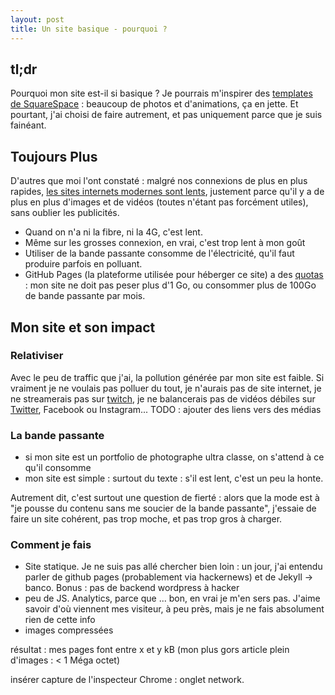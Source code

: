 ```yaml
---
layout: post
title: Un site basique - pourquoi ?
---
```


## tl;dr
Pourquoi mon site est-il si basique ? Je pourrais m'inspirer des [templates de SquareSpace](https://fr.squarespace.com/modeles) : beaucoup de photos et d'animations, ça en jette. Et pourtant, j'ai choisi de faire autrement, et pas uniquement parce que je suis fainéant.

## Toujours Plus

D'autres que moi l'ont constaté : malgré nos connexions de plus en plus rapides, [les sites internets modernes sont lents](https://www.reddit.com/r/technology/comments/3z6gwy/the_website_obesity_crisis_why_the_modern_web_is/), justement parce qu'il y a de plus en plus d'images et de vidéos (toutes n'étant pas forcément utiles), sans oublier les publicités.

* Quand on n'a ni la fibre, ni la 4G, c'est lent.
* Même sur les grosses connexion, en vrai, c'est trop lent à mon goût
* Utiliser de la bande passante consomme de l'électricité, qu'il faut produire parfois en polluant.
* GitHub Pages (la plateforme utilisée pour héberger ce site) a des [quotas](https://docs.github.com/en/github/working-with-github-pages/about-github-pages#guidelines-for-using-github-pages) : mon site ne doit pas peser plus d'1 Go, ou consommer plus de 100Go de bande passante par mois.

## Mon site et son impact

### Relativiser

Avec le peu de traffic que j'ai, la pollution générée par mon site est faible. Si vraiment je ne voulais pas polluer du tout, je n'aurais pas de site internet, je ne streamerais pas sur [twitch](https://www.twitch.tv/allgeekstudio/), je ne balancerais pas de vidéos débiles sur [Twitter](https://twitter.com/AllGeekStudio/status/1298280741936287747), Facebook ou Instagram... TODO : ajouter des liens vers des médias

### La bande passante

* si mon site est un portfolio de photographe ultra classe, on s'attend à ce qu'il consomme
* mon site est simple : surtout du texte : s'il est lent, c'est un peu la honte.

Autrement dit, c'est surtout une question de fierté : alors que la mode est à "je pousse du contenu sans me soucier de la bande passante", j'essaie de faire un site cohérent, pas trop moche, et pas trop gros à charger.

### Comment je fais

* Site statique. Je ne suis pas allé chercher bien loin : un jour, j'ai entendu parler de github pages (probablement via hackernews) et de Jekyll -> banco. Bonus : pas de backend wordpress à hacker
* peu de JS. Analytics, parce que ... bon, en vrai je m'en sers pas. J'aime savoir d'où viennent mes visiteur, à peu près, mais je ne fais absolument rien de cette info
* images compressées

résultat : mes pages font entre x et y kB (mon plus gors article plein d'images : < 1 Méga octet)

insérer capture de l'inspecteur Chrome : onglet network.